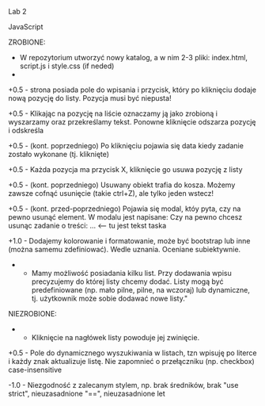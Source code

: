Lab 2

JavaScript

ZROBIONE:

+ W repozytorium utworzyć nowy katalog, a w nim 2-3 pliki: index.html, script.js i style.css (if neded)
+ 
+0.5 - strona posiada pole do wpisania i przycisk, który po kliknięciu dodaje nową pozycję do listy. Pozycja musi być niepusta!
  
+0.5 - Klikając na pozycję na liście oznaczamy ją jako zrobioną i wyszarzamy oraz przekreślamy tekst. Ponowne kliknięcie odszarza pozycję i odskreśla

+0.5 - (kont. poprzedniego) Po kliknięciu pojawia się data kiedy zadanie zostało wykonane (tj. kliknięte)

+0.5 - Każda pozycja ma przycisk X, kliknięcie go usuwa pozycję z listy

+0.5 - (kont. poprzedniego) Usuwany obiekt trafia do kosza. Możemy zawsze cofnąć usunięcie (takie ctrl+Z), ale tylko jeden wstecz!

+0.5 - (kont. przed-poprzedniego) Pojawia się modal, któy pyta, czy na pewno usunąć element. W modalu jest napisane: Czy na pewno chcesz usunąc zadanie o treści: ... <-- tu jest tekst taska

+1.0 - Dodajemy kolorowanie i formatowanie, może być bootstrap lub inne (można samemu zdefiniować). Wedle uznania. Oceniane subiektywnie.

+ - Mamy możliwość posiadania kilku list. Przy dodawania wpisu precyzujemy do której listy chcemy dodać. Listy mogą być predefiniowane (np. mało pilne, pilne, na wczoraj) lub dynamiczne, tj. użytkownik może sobie dodawać nowe listy."


NIEZROBIONE:

+ - Kliknięcie na nagłówek listy powoduje jej zwinięcie.

+0.5 - Pole do dynamicznego wyszukiwania w listach, tzn wpisuję po literce i każdy znak aktualizuje listę. Nie zapomnieć o przełączniku (np. checkbox) case-insensitive
    
-1.0 - Niezgodność z zalecanym stylem, np. brak średników, brak "use strict", nieuzasadnione "==", nieuzasadnione let
